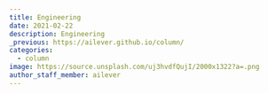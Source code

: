 ```yaml
---
title: Engineering
date: 2021-02-22
description: Engineering
_previous: https://ailever.github.io/column/
categories:
  - column
image: https://source.unsplash.com/uj3hvdfQujI/2000x1322?a=.png
author_staff_member: ailever
---
```



